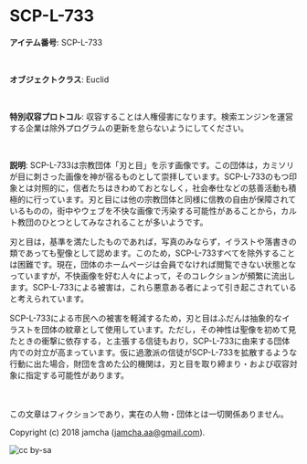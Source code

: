# SCP-L-733

**アイテム番号**: SCP-L-733  

<br>  

**オブジェクトクラス**: Euclid  

<br>  

**特別収容プロトコル**: 収容することは人権侵害になります。検索エンジンを運営する企業は除外プログラムの更新を怠らないようにしてください。  

<br>  

**説明**: SCP-L-733は宗教団体「刃と目」を示す画像です。この団体は，カミソリが目に刺さった画像を神が宿るものとして崇拝しています。SCP-L-733のもつ印象とは対照的に，信者たちはきわめておとなしく，社会奉仕などの慈善活動も積極的に行っています。刃と目には他の宗教団体と同様に信教の自由が保障されているものの，街中やウェブを不快な画像で汚染する可能性があることから，カルト教団のひとつとしてみなされることが多いようです。  

刃と目は，基準を満たしたものであれば，写真のみならず，イラストや落書きの類であっても聖像として認めます。このため，SCP-L-733すべてを除外することは困難です。現在，団体のホームページは会員でなければ閲覧できない状態となっていますが，不快画像を好む人々によって，そのコレクションが頻繁に流出します。SCP-L-733による被害は，これら悪意ある者によって引き起こされていると考えられています。  

SCP-L-733による市民への被害を軽減するため，刃と目はふだんは抽象的なイラストを団体の紋章として使用しています。ただし，その神性は聖像を初めて見たときの衝撃に依存する，と主張する信徒もおり，SCP-L-733に由来する団体内での対立が高まっています。仮に過激派の信徒がSCP-L-733を拡散するような行動に出た場合，財団を含めた公的機関は，刃と目を取り締まり・および収容対象に指定する可能性があります。  

<br>  
<br>  
この文章はフィクションであり，実在の人物・団体とは一切関係ありません。  

Copyright (c) 2018 jamcha (jamcha.aa@gmail.com).  

![cc by-sa](http://i.creativecommons.org/l/by-sa/4.0/88x31.png)
